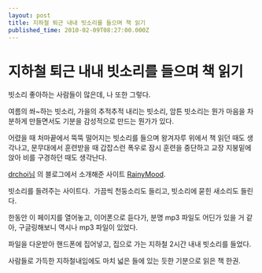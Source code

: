 ```yaml
---
layout: post
title: 지하철 퇴근 내내 빗소리를 들으며 책 읽기
published_time: 2010-02-09T08:27:00.000Z
---
```


# 지하철 퇴근 내내 빗소리를 들으며 책 읽기


빗소리 좋아하는 사람들이 많은데, 나 또한 그렇다.

여름의 쏴~하는 빗소리, 가을의 추적추적 내리는 빗소리, 암튼 빗소리는 뭔가 마음을 차분하게 만들면서도 기분을 감성적으로 만드는 뭔가가 있다.

어렸을 때 처마끝에서 뚝뚝 떨어지는 빗소리를 들으며 왕겨자루 위에서 책 읽던 때도 생각나고, 문무대에서 훈련받을 때 갑잡스런 폭우로 잠시 훈련을 중단하고 교장 지붕밑에 앉아 비를 구경하던 때도 생각난다.

[drchoi님](http://drchoi.or.kr/1351) 의 블로그에서 소개해준 사이트 [RainyMood](http://www.rainymood.com/).

빗소리를 들려주는 사이트다.  가끔씩 천둥소리도 들리고, 빗소리에 묻힌 새소리도 들린다.

한동안 이 페이지를 열어놓고, 이어폰으로 듣다가, 분명 mp3 파일도 어딘가 있을 거 같아, 구글링해보니 역시나 mp3 파일이 있었다.

파일을 다운받아 핸드폰에 집어넣고, 집으로 가는 지하철 2시간 내내 빗소리를 들었다.

사람들로 가득한 지하철내임에도 마치 넓은 들에 있는 듯한 기분으로 읽은 책 한권.

